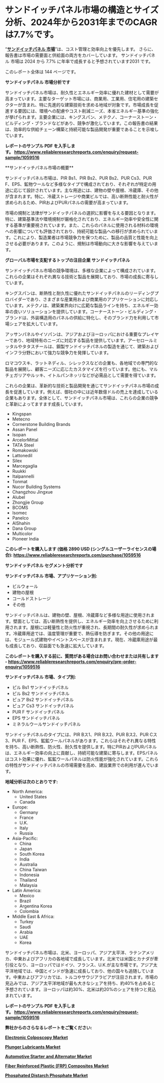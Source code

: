 <p><h1>サンドイッチパネル市場の構造とサイズ分析、2024年から2031年までのCAGRは7.7%です。</h1></p><p>&ldquo;<strong><a href="https://www.reliableresearchreports.com/sandwich-panels-r1059516?utm_campaign=107&utm_medium=9&utm_source=Github&utm_content=ia&utm_term=29122024&utm_id=sandwich-panels">サンドイッチパネル 市場</a></strong>&rdquo;は、コスト管理と効率向上を優先します。 さらに、報告書は市場の需要面と供給面の両方をカバーしています。 サンドイッチパネル 市場は 2024 から 7.7% に年率で成長すると予想されています2031 です。</p>
<p>このレポート全体は 144 ページです。</p>
<p><strong>サンドイッチパネル 市場分析です</strong></p>
<p><p>サンドイッチパネル市場は、耐久性とエネルギー効率に優れた建材として需要が高まっています。主要なターゲット市場には、商業用、工業用、住宅用の建築セクターが含まれ、特に先進的な建築技術を求める地域が対象です。市場成長を促進する要因には、環境への配慮やコスト削減ニーズ、本省エネルギー基準の強化が挙げられます。主要企業には、キングスパン、メテクノ、コーナーストーン・ビルディング・ブランドなどがあり、競争が激化しています。この報告書の結果は、効率的な供給チェーン構築と持続可能な製品開発が重要であることを示唆しています。</p></p>
<p><strong>レポートのサンプル PDF を入手します。&nbsp;<a href="https://www.reliableresearchreports.com/enquiry/request-sample/1059516?utm_campaign=107&utm_medium=9&utm_source=Github&utm_content=ia&utm_term=29122024&utm_id=sandwich-panels">https://www.reliableresearchreports.com/enquiry/request-sample/1059516</a></strong></p>
<p><p>**サンドイッチパネル市場の概要**</p><p>サンドイッチパネル市場は、PIR Bs1、PIR Bs2、PUR Bs2、PUR Cs3、PUR F、EPS、鉱物ウールなど多様なタイプで構成されており、それぞれが特定の用途に応じて設計されています。主な用途には、建物の壁や屋根、冷蔵庫、その他が含まれます。特に、冷蔵ストレージや商業ビルでは、高い断熱性能と耐火性が求められるため、PIRおよびPURパネルの需要が高まっています。</p><p>市場の規制と法律がサンドイッチパネルの選択に影響を与える要因となります。特に、建築基準法や環境規制が厳格化されており、エネルギー効率や安全性に関する基準が重要視されています。また、これらのパネルに使用される材料の環境への影響についても評価されており、持続可能な製品への移行が求められています。これにより、製造業者は市場競争力を保つために、製品の品質と性能を向上させる必要があります。このように、規制は市場動向に大きな影響を与えています。</p></p>
<p><strong>グローバル市場を支配するトップの注目企業 サンドイッチパネル</strong></p>
<p><p>サンドイッチパネル市場の競争環境は、多様な企業によって構成されています。これらの企業はそれぞれ異なる技術と製品を展開しており、市場の成長に寄与しています。</p><p>キングスパンは、断熱性と耐久性に優れたサンドイッチパネルのリーディングプロバイダーであり、さまざまな産業用および商業用のアプリケーションに対応しています。メテクノは、建築業界向けに広範な製品ラインを持ち、エネルギー効率の良いソリューションを提供しています。コーナーストーン・ビルディング・ブランドは、外装構造用のパネルの供給に特化し、そのブランド力を利用して市場シェアを拡大しています。</p><p>アッサンパネルやイソパンは、アジアおよびヨーロッパにおける重要なプレイヤーであり、地域特有のニーズに対応する製品を提供しています。アーセロールミッタルやタタスチールは、鋼製サンドイッチパネルの製造を通じて、建築およびインフラ分野において強力な競争力を発揮しています。</p><p>ロマコウスキ、ラットネディル、シレックスなどの企業も、各地域での専門的な製品を展開し、顧客ニーズに応じたカスタマイズを行っています。他にも、マルチェガリアやルッキ、イトルパンネッリなどが必需品として需要を得ています。</p><p>これらの企業は、革新的な技術と製品開発を通じてサンドイッチパネル市場の成長を促進しています。例えば、御社の中には近年数億ドルの売上を達成している企業もあります。全体として、サンドイッチパネル市場は、これらの企業の競争と革新によってますます成長しています。</p></p>
<p><ul><li>Kingspan</li><li>Metecno</li><li>Cornerstone Building Brands</li><li>Assan Panel</li><li>Isopan</li><li>ArcelorMittal</li><li>TATA Steel</li><li>Romakowski</li><li>Lattonedil</li><li>Silex</li><li>Marcegaglia</li><li>Ruukki</li><li>Italpannelli</li><li>Tonmat</li><li>Nucor Building Systems</li><li>Changzhou Jingxue</li><li>Alubel</li><li>Zhongjie Group</li><li>BCOMS</li><li>Isomec</li><li>Panelco</li><li>AlShahin</li><li>Dana Group</li><li>Multicolor</li><li>Pioneer India</li></ul></p>
<p><strong>このレポートを購入します (価格 2890 USD (シングルユーザーライセンスの場合):&nbsp;<a href="https://www.reliableresearchreports.com/purchase/1059516?utm_campaign=107&utm_medium=9&utm_source=Github&utm_content=ia&utm_term=29122024&utm_id=sandwich-panels">https://www.reliableresearchreports.com/purchase/1059516</a></strong></p>
<p><strong>サンドイッチパネル セグメント分析です</strong></p>
<p><strong>サンドイッチパネル 市場、アプリケーション別:</strong></p>
<p><ul><li>ビルウォール</li><li>建物の屋根</li><li>コールドストレージ</li><li>その他</li></ul></p>
<p><p>サンドイッチパネルは、建物の壁、屋根、冷蔵庫など多様な用途に使用されます。壁面としては、高い断熱性を提供し、エネルギー効率を向上させるために利用されます。屋根には軽量性と防火性が重視され、長期間の耐久性が求められます。冷蔵庫用途では、温度管理が重要で、熱伝導を防ぎます。その他の用途には、モジュール式建物やイベントスペースが含まれます。現在、冷蔵庫用途が最も成長しており、収益面でも急速に拡大しています。</p></p>
<p><strong>このレポートを購入する前に、質問がある場合はお問い合わせまたは共有します - <a href="https://www.reliableresearchreports.com/enquiry/pre-order-enquiry/1059516?utm_campaign=107&utm_medium=9&utm_source=Github&utm_content=ia&utm_term=29122024&utm_id=sandwich-panels">https://www.reliableresearchreports.com/enquiry/pre-order-enquiry/1059516</a></strong></p>
<p><strong>サンドイッチパネル 市場、タイプ別:</strong></p>
<p><ul><li>ピル Bs1 サンドイッチパネル</li><li>ピル Bs2 サンドイッチパネル</li><li>ピュア Bs2 サンドイッチパネル</li><li>ピュア Cs3 サンドイッチパネル</li><li>PUR F サンドイッチパネル</li><li>EPS サンドイッチパネル</li><li>ミネラルウールサンドイッチパネル</li></ul></p>
<p><p>サンドイッチパネルのタイプには、PIR Bス1、PIR Bス2、PUR Bス2、PUR Cス3、PUR F、EPS、鉱鉱ウールパネルがあります。これらはそれぞれ異なる特性を持ち、高い断熱性、防火性、耐久性を提供します。特にPIRおよびPURパネルは、エネルギー効率の向上に貢献し、持続可能な建築に寄与します。EPSパネルはコスト効果に優れ、鉱鉱ウールパネルは防火性能が強化されています。これらの特性がサンドイッチパネルの市場需要を高め、建設業界での利用が進んでいます。</p></p>
<p><strong>地域分析は次のとおりです:</strong></p>
<p><ul>
    <li>
        North America:
        <ul>
            <li>United States</li>
            <li>Canada</li>
        </ul>
    </li>
    <li>
        Europe:
        <ul>
            <li>Germany</li>
            <li>France</li>
            <li>U.K.</li>
            <li>Italy</li>
            <li>Russia</li>
        </ul>
    </li>
    <li>
        Asia-Pacific:
        <ul>
            <li>China</li>
            <li>Japan</li>
            <li>South Korea</li>
            <li>India</li>
            <li>Australia</li>
            <li>China Taiwan</li>
            <li>Indonesia</li>
            <li>Thailand</li>
            <li>Malaysia</li>
        </ul>
    </li>
    <li>
        Latin America:
        <ul>
            <li>Mexico</li>
            <li>Brazil</li>
            <li>Argentina Korea</li>
            <li>Colombia</li>
        </ul>
    </li>
    <li>
        Middle East & Africa:
        <ul>
            <li>Turkey</li>
            <li>Saudi</li>
            <li>Arabia</li>
            <li>UAE</li>
            <li>Korea</li>
        </ul>
    </li>
    </ul></p>
<p><p>サンドイッチパネル市場は、北米、ヨーロッパ、アジア太平洋、ラテンアメリカ、中東およびアフリカの各地域で成長しています。北米では米国とカナダが牽引役となり、ヨーロッパではドイツ、フランス、U.K.が主な市場です。アジア太平洋地域では、中国とインドが急速に成長しており、他の国々も追随しています。中東およびアフリカでは、トルコやサウジアラビアが注目されます。市場の見込みでは、アジア太平洋地域が最も大きなシェアを持ち、約40%を占めると予想されています。ヨーロッパは約30%、北米は約20%のシェアを持つと見込まれています。</p></p>
<p><strong>レポートのサンプル PDF を入手します。&nbsp;<a href="https://www.reliableresearchreports.com/enquiry/request-sample/1059516?utm_campaign=107&utm_medium=9&utm_source=Github&utm_content=ia&utm_term=29122024&utm_id=sandwich-panels">https://www.reliableresearchreports.com/enquiry/request-sample/1059516</a></strong></p>
<p><strong></strong></p>
<p><strong></strong></p>
<p><strong></strong></p>
<p><strong></strong></p>
<p><strong>弊社からのさらなるレポートをご覧ください:</strong></p>
<p><strong><p><a href="https://github.com/petbigbeepjn/Market-Research-Report-List-1/blob/main/electronic-colposcopy-market.md?utm_campaign=107&utm_medium=9&utm_source=Github&utm_content=ia&utm_term=29122024&utm_id=sandwich-panels">Electronic Colposcopy Market</a></p><p><a href="https://github.com/risingtrista99259/Market-Research-Report-List-1/blob/main/plunger-lubricants-market.md?utm_campaign=107&utm_medium=9&utm_source=Github&utm_content=ia&utm_term=29122024&utm_id=sandwich-panels">Plunger Lubricants Market</a></p><p><a href="https://github.com/arionmp/Market-Research-Report-List-5/blob/main/automotive-starter-and-alternator-market.md?utm_campaign=107&utm_medium=9&utm_source=Github&utm_content=ia&utm_term=29122024&utm_id=sandwich-panels">Automotive Starter and Alternator Market</a></p><p><a href="https://github.com/dmitriyvo6rog/Market-Research-Report-List-1/blob/main/fiber-reinforced-plastic-frp-composites-market.md?utm_campaign=107&utm_medium=9&utm_source=Github&utm_content=ia&utm_term=29122024&utm_id=sandwich-panels">Fiber Reinforced Plastic (FRP) Composites Market</a></p><p><a href="https://github.com/birnbaumbulah0/Market-Research-Report-List-1/blob/main/phosphated-distarch-phosphate-market.md?utm_campaign=107&utm_medium=9&utm_source=Github&utm_content=ia&utm_term=29122024&utm_id=sandwich-panels">Phosphated Distarch Phosphate Market</a></p></strong></p>